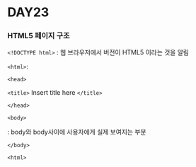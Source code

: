# DAY23

### HTML5 페이지 구조

`<!DOCTYPE html>` : 웹 브라우저에서 버전이 HTML5 이라는 것을 알림

`<html>`: 

`<head>`

`<title>` Insert title here `</title>`

`</head>`

`<body>`

 : body와 body사이에 사용자에게 실제 보여지는 부분

`</body>`

`<html>`

